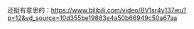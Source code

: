 还挺有意思的：https://www.bilibili.com/video/BV1sr4y137wu?p=12&vd_source=10d355be19883e4a50b66949c50a67aa


